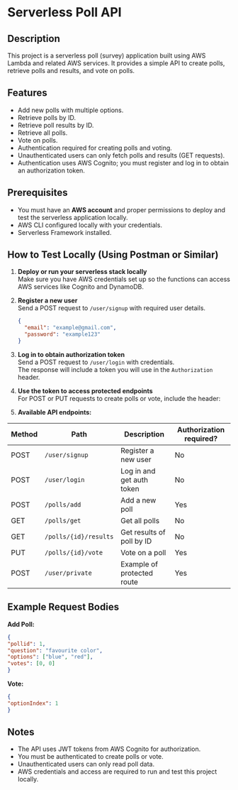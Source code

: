 # Serverless Poll API

## Description

This project is a serverless poll (survey) application built using AWS Lambda and related AWS services. It provides a simple API to create polls, retrieve polls and results, and vote on polls.

## Features

- Add new polls with multiple options.
- Retrieve polls by ID.
- Retrieve poll results by ID.
- Retrieve all polls.
- Vote on polls.
- Authentication required for creating polls and voting.
- Unauthenticated users can only fetch polls and results (GET requests).
- Authentication uses AWS Cognito; you must register and log in to obtain an authorization token.

## Prerequisites

- You must have an **AWS account** and proper permissions to deploy and test the serverless application locally.
- AWS CLI configured locally with your credentials.
- Serverless Framework installed.

## How to Test Locally (Using Postman or Similar)

1. **Deploy or run your serverless stack locally**  
   Make sure you have AWS credentials set up so the functions can access AWS services like Cognito and DynamoDB.

2. **Register a new user**  
   Send a POST request to `/user/signup` with required user details.

   ```json
   {
     "email": "example@gmail.com",
     "password": "example123"
   }
   ```

4. **Log in to obtain authorization token**  
   Send a POST request to `/user/login` with credentials.  
   The response will include a token you will use in the `Authorization` header.

5. **Use the token to access protected endpoints**  
   For POST or PUT requests to create polls or vote, include the header:

6. **Available API endpoints:**

| Method | Path                  | Description                       | Authorization required? |
|--------|-----------------------|---------------------------------|------------------------|
| POST   | `/user/signup`         | Register a new user              | No                     |
| POST   | `/user/login`          | Log in and get auth token        | No                     |
| POST   | `/polls/add`           | Add a new poll                   | Yes                    |
| GET    | `/polls/get`           | Get all polls                   | No                     |
| GET    | `/polls/{id}/results`  | Get results of poll by ID        | No                     |
| PUT    | `/polls/{id}/vote`     | Vote on a poll                  | Yes                    |
| POST   | `/user/private`        | Example of protected route       | Yes                    |

## Example Request Bodies

**Add Poll:**

```json
{
"pollid": 1,
"question": "favourite color",
"options": ["blue", "red"],
"votes": [0, 0]
}
```

**Vote:**

```json
{
"optionIndex": 1
}
```

## Notes

- The API uses JWT tokens from AWS Cognito for authorization.
- You must be authenticated to create polls or vote.
- Unauthenticated users can only read poll data.
- AWS credentials and access are required to run and test this project locally.
